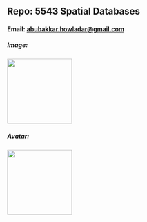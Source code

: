 ## Repo: 5543 Spatial Databases
#### Email: abubakkar.howladar@gmail.com

##### Image:
<img src="https://user-images.githubusercontent.com/91139301/186607472-b99ee4da-ac56-41e3-b27f-6d9d02ef6e21.jpg" width="150">

##### Avatar:
<img src="https://user-images.githubusercontent.com/91139301/186606131-7174f7ad-b7ec-475c-ac18-8d6889166243.png" width="150">
